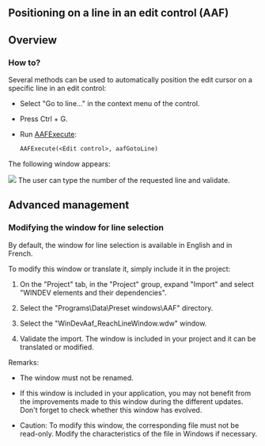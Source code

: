 


## Positioning on a line in an edit control (AAF)
			



<a name="NOTE1"></a>
<a name="NOTE1_1"></a>


## Overview
<a name="overview_ELTTEXTE000107"></a>


### How to?
<a name="how_ELTPARAGRAPHE000011"></a>

Several methods can be used to automatically position the edit cursor on a specific line in an edit control:

- Select "Go to line..." in the context menu of the control. 

- Press Ctrl + G.

- Run [AAFExecute](../WDLang1/1000022099.md):
	
	```txt
	AAFExecute(<Edit control>, aafGotoLine)
	```
The following window appears:


![](https://doc.pcsoft.fr/en-US/images/image.awp?langid=3&name=FAA_Atteindre_Ligne.gif)
The user can type the number of the requested line and validate. 



## Advanced management
<a name="advanced_management_ELTTEXTE000131"></a>
<a name="NOTE2"></a>
<a name="NOTE2_1"></a>


### Modifying the window for line selection
<a name="modifying_the_window_for_line_selection_ELTPARAGRAPHE000033"></a>

By default, the window for line selection is available in English and in French. 

To modify this window or translate it, simply include it in the project: 

1. On the "Project" tab, in the "Project" group, expand "Import" and select "WINDEV elements and their dependencies".

2. Select the "Programs\\Data\\Preset windows\\AAF" directory. 

3. Select the "WinDevAaf_ReachLineWindow.wdw" window. 

4. Validate the import. The window is included in your project and it can be translated or modified. 




Remarks:

- The window must not be renamed.

- If this window is included in your application, you may not benefit from the improvements made to this window during the different updates. Don't forget to check whether this window has evolved.

- Caution: To modify this window, the corresponding file must not be read-only. Modify the characteristics of the file in Windows if necessary.





